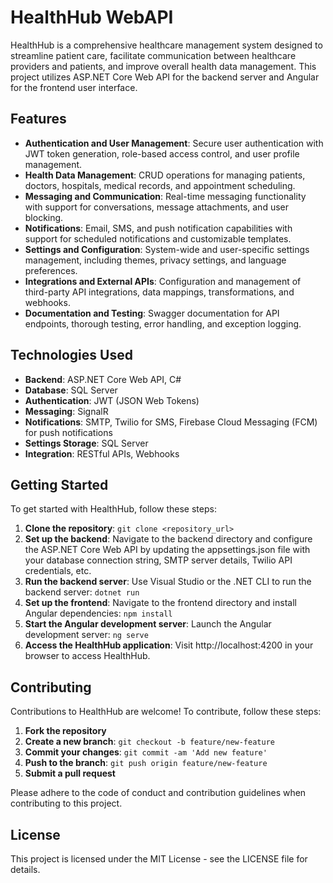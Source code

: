 # HealthHub WebAPI

HealthHub is a comprehensive healthcare management system designed to streamline patient care, facilitate communication between healthcare providers and patients, and improve overall health data management. This project utilizes ASP.NET Core Web API for the backend server and Angular for the frontend user interface.

## Features

- **Authentication and User Management**: Secure user authentication with JWT token generation, role-based access control, and user profile management.
- **Health Data Management**: CRUD operations for managing patients, doctors, hospitals, medical records, and appointment scheduling.
- **Messaging and Communication**: Real-time messaging functionality with support for conversations, message attachments, and user blocking.
- **Notifications**: Email, SMS, and push notification capabilities with support for scheduled notifications and customizable templates.
- **Settings and Configuration**: System-wide and user-specific settings management, including themes, privacy settings, and language preferences.
- **Integrations and External APIs**: Configuration and management of third-party API integrations, data mappings, transformations, and webhooks.
- **Documentation and Testing**: Swagger documentation for API endpoints, thorough testing, error handling, and exception logging.

## Technologies Used

- **Backend**: ASP.NET Core Web API, C#
- **Database**: SQL Server
- **Authentication**: JWT (JSON Web Tokens)
- **Messaging**: SignalR
- **Notifications**: SMTP, Twilio for SMS, Firebase Cloud Messaging (FCM) for push notifications
- **Settings Storage**: SQL Server
- **Integration**: RESTful APIs, Webhooks

## Getting Started

To get started with HealthHub, follow these steps:

1. **Clone the repository**: `git clone <repository_url>`
2. **Set up the backend**: Navigate to the backend directory and configure the ASP.NET Core Web API by updating the appsettings.json file with your database connection string, SMTP server details, Twilio API credentials, etc.
3. **Run the backend server**: Use Visual Studio or the .NET CLI to run the backend server: `dotnet run`
4. **Set up the frontend**: Navigate to the frontend directory and install Angular dependencies: `npm install`
5. **Start the Angular development server**: Launch the Angular development server: `ng serve`
6. **Access the HealthHub application**: Visit http://localhost:4200 in your browser to access HealthHub.

## Contributing

Contributions to HealthHub are welcome! To contribute, follow these steps:

1. **Fork the repository**
2. **Create a new branch**: `git checkout -b feature/new-feature`
3. **Commit your changes**: `git commit -am 'Add new feature'`
4. **Push to the branch**: `git push origin feature/new-feature`
5. **Submit a pull request**

Please adhere to the code of conduct and contribution guidelines when contributing to this project.

## License

This project is licensed under the MIT License - see the LICENSE file for details.
